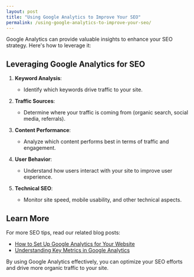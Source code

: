 ```yaml
---
layout: post
title: "Using Google Analytics to Improve Your SEO"
permalink: /using-google-analytics-to-improve-your-seo/
---
```


Google Analytics can provide valuable insights to enhance your SEO strategy. Here's how to leverage it:

## Leveraging Google Analytics for SEO

1. **Keyword Analysis**:
   - Identify which keywords drive traffic to your site.

2. **Traffic Sources**:
   - Determine where your traffic is coming from (organic search, social media, referrals).

3. **Content Performance**:
   - Analyze which content performs best in terms of traffic and engagement.

4. **User Behavior**:
   - Understand how users interact with your site to improve user experience.

5. **Technical SEO**:
   - Monitor site speed, mobile usability, and other technical aspects.

## Learn More

For more SEO tips, read our related blog posts:
- [How to Set Up Google Analytics for Your Website](/how-to-set-up-google-analytics/)
- [Understanding Key Metrics in Google Analytics](/understanding-key-metrics-in-google-analytics/)

By using Google Analytics effectively, you can optimize your SEO efforts and drive more organic traffic to your site.
